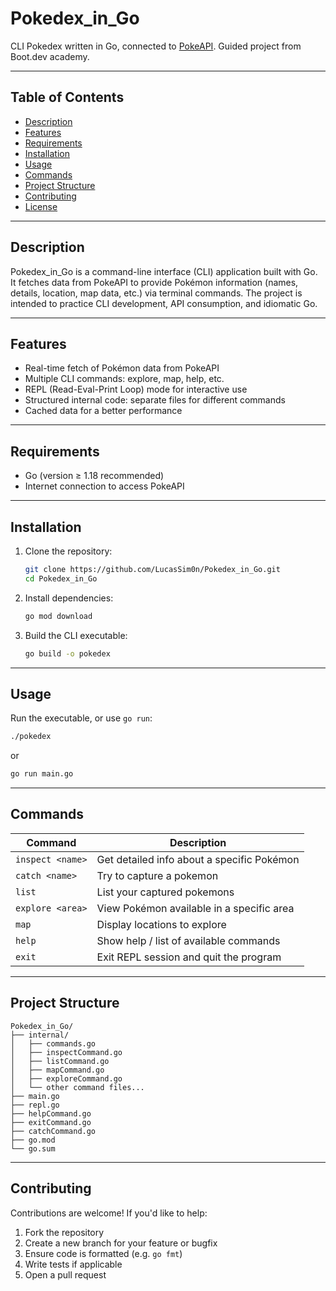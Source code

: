 # Pokedex_in_Go

CLI Pokedex written in Go, connected to [PokeAPI](https://pokeapi.co). Guided project from Boot.dev academy.

---

## Table of Contents

- [Description](#description)  
- [Features](#features)  
- [Requirements](#requirements)  
- [Installation](#installation)  
- [Usage](#usage)  
- [Commands](#commands)  
- [Project Structure](#project-structure)  
- [Contributing](#contributing)  
- [License](#license)  

---

## Description

Pokedex_in_Go is a command-line interface (CLI) application built with Go. It fetches data from PokeAPI to provide Pokémon information (names, details, location, map data, etc.) via terminal commands. The project is intended to practice CLI development, API consumption, and idiomatic Go.  

---

## Features

- Real-time fetch of Pokémon data from PokeAPI  
- Multiple CLI commands: explore, map, help, etc.  
- REPL (Read-Eval-Print Loop) mode for interactive use  
- Structured internal code: separate files for different commands
- Cached data for a better performance

---

## Requirements

- Go (version ≥ 1.18 recommended)  
- Internet connection to access PokeAPI  

---

## Installation

1. Clone the repository:  
   ```bash
   git clone https://github.com/LucasSim0n/Pokedex_in_Go.git
   cd Pokedex_in_Go
   ```

2. Install dependencies:  
   ```bash
   go mod download
   ```

3. Build the CLI executable:  
   ```bash
   go build -o pokedex
   ```

---

## Usage

Run the executable, or use `go run`:

```bash
./pokedex
```

or

```bash
go run main.go
```

---

## Commands

| Command             | Description                                     |
|---------------------|-------------------------------------------------|
| `inspect <name>`    | Get detailed info about a specific Pokémon     |
| `catch <name>`      | Try to capture a pokemon                       |
| `list`              | List your captured pokemons                    |
| `explore <area>`    | View Pokémon available in a specific area      |
| `map`               | Display locations to explore                   |
| `help`              | Show help / list of available commands         |
| `exit`              | Exit REPL session and quit the program         |

---

## Project Structure

```
Pokedex_in_Go/
├── internal/
│   ├── commands.go
│   ├── inspectCommand.go
│   ├── listCommand.go
│   ├── mapCommand.go
│   ├── exploreCommand.go
│   └── other command files...
├── main.go
├── repl.go
├── helpCommand.go
├── exitCommand.go
├── catchCommand.go
├── go.mod
└── go.sum
```

---

## Contributing

Contributions are welcome! If you'd like to help:

1. Fork the repository  
2. Create a new branch for your feature or bugfix  
3. Ensure code is formatted (e.g. `go fmt`)  
4. Write tests if applicable  
5. Open a pull request  

